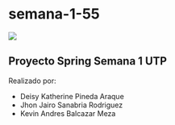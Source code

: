 # semana-1-55

![](https://img.shields.io/github/stars/DeisyK/editor.md.svg)

## Proyecto Spring Semana 1 UTP

Realizado por:

- Deisy Katherine Pineda Araque
- Jhon Jairo Sanabria Rodriguez
- Kevin Andres Balcazar Meza
